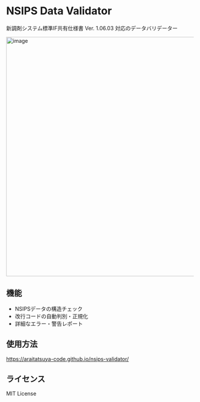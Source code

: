 # NSIPS Data Validator

新調剤システム標準IF共有仕様書 Ver. 1.06.03 対応のデータバリデーター

<img width="1282" height="644" alt="image" src="https://github.com/user-attachments/assets/3f2c41d7-470d-4675-af2b-b8f748cbd4d3" />

## 機能
- NSIPSデータの構造チェック
- 改行コードの自動判別・正規化
- 詳細なエラー・警告レポート

## 使用方法
https://araitatsuya-code.github.io/nsips-validator/

## ライセンス
MIT License
